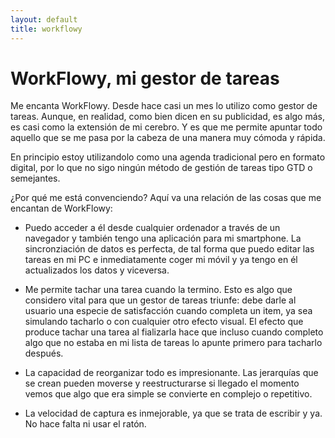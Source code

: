```yaml
---
layout: default
title: workflowy
---
```


# WorkFlowy, mi gestor de tareas

Me encanta WorkFlowy. Desde hace casi un mes lo utilizo como gestor de tareas. Aunque, en realidad, como bien dicen en su publicidad, es algo más, es casi como la extensión de mi cerebro. Y es que me permite apuntar todo aquello que se me pasa por la cabeza de una manera muy cómoda y rápida. 

En principio estoy utilizandolo como una agenda tradicional pero en formato digital, por lo que no sigo ningún método de gestión de tareas tipo GTD o semejantes. 

¿Por qué me está convenciendo? Aquí va una relación de las cosas que me encantan de WorkFlowy:

* Puedo acceder a él desde cualquier ordenador a través de un navegador y también tengo una aplicación para mi smartphone. La sincronziación de datos es perfecta, de tal forma que puedo editar las tareas en mi PC e inmediatamente coger mi móvil y ya tengo en él actualizados los datos y viceversa.

* Me permite tachar una tarea cuando la termino. Esto es algo que considero vital para que un gestor de tareas triunfe: debe darle al usuario una especie de satisfacción cuando completa un item, ya sea simulando tacharlo o con cualquier otro efecto visual. El efecto que produce tachar una tarea al fializarla hace que incluso cuando completo algo que no estaba en mi lista de tareas lo apunte primero para tacharlo después.

* La capacidad de reorganizar todo es impresionante. Las jerarquías que se crean pueden moverse y reestructurarse si llegado el momento vemos que algo que era simple se convierte en complejo o repetitivo.

* La velocidad de captura es inmejorable, ya que se trata de escribir y ya. No hace falta ni usar el ratón.
